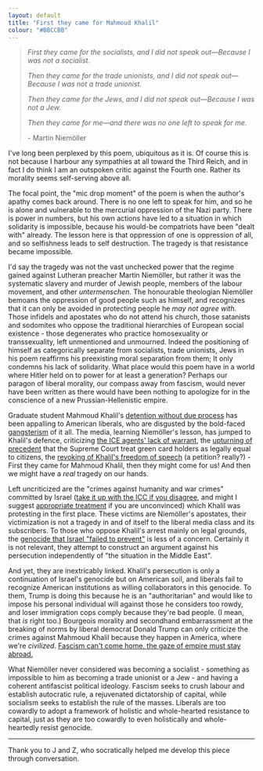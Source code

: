 ```yaml
---
layout: default
title: "First they came for Mahmoud Khalil"
colour: "#BBCCBB"
---
```


> *First they came for the socialists, and I did not speak out—Because I was not a socialist.*
>    
> *Then they came for the trade unionists, and I did not speak out—Because I was not a trade unionist.*
> 
> *Then they came for the Jews, and I did not speak out—Because I was not a Jew.*
>
> *Then they came for me—and there was no one left to speak for me.*
>    
> \- Martin Niemöller

I've long been perplexed by this poem, ubiquitous as it is. Of course this is not because I harbour any sympathies at all toward the Third Reich, and in fact I do think I am an outspoken critic against the Fourth one. Rather its morality seems self-serving above all.

The focal point, the "mic drop moment" of the poem is when the author's apathy comes back around. There is no one left to speak for him, and so he is alone and vulnerable to the mercurial oppression of the Nazi party. There is power in numbers, but his own actions have led to a situation in which solidarity is impossible, because his would-be compatriots have been "dealt with" already. The lesson here is that oppression of one is oppression of all, and so selfishness leads to self destruction. The tragedy is that resistance became impossible.

I'd say the tragedy was not the vast unchecked power that the regime gained against Lutheran preacher Martin Niemöller, but rather it was the systematic slavery and murder of Jewish people, members of the labour movement, and other *untermenschen*. The honourable theologian Niemöller bemoans the oppression of good people such as himself, and recognizes that it can only be avoided in protecting people he *may not agree with*. Those infidels and apostates who do not attend his church, those satanists and sodomites who oppose the traditional hierarchies of European social existence - those degenerates who practice homosexuality or transsexuality, left unmentioned and unmourned. Indeed the positioning of himself as categorically separate from socialists, trade unionists, Jews in his poem reaffirms his preexisting moral separation from them; It only condemns his lack of solidarity. What place would this poem have in a world where Hitler held on to power for at least a generation? Perhaps our paragon of liberal morality, our compass away from fascism, would never have been written as there would have been nothing to apologize for in the conscience of a new Prussian-Hellenistic empire.

Graduate student Mahmoud Khalil's [detention without due process](https://www.theguardian.com/commentisfree/2025/mar/19/mahmoud-khalil-statement) has been appalling to American liberals, who are disgusted by the bold-faced [gangsterism](https://cliuanon.substack.com/p/gangster-capitalism) of it all. The media, learning Niemöller's lesson, has jumped to Khalil's defence, criticizing [the ICE agents' lack of warrant](https://abcnews.go.com/US/ice-warrant-agents-detained-mahmoud-khalil-court-filing/story), the [upturning of precedent](https://x.com/cenkuygur/status/1900551965882417607) that the Supreme Court treat green card holders as legally equal to citizens, the [revoking of Khalil's freedom of speech](https://web.archive.org/web/20250416215711/https://www.amnesty.org/en/petition/release-mahmoud-khalil) (a petition? really?) - First they came for Mahmoud Khalil, then they might come for us! And then we might have a *real* tragedy on our hands.

Left uncriticized are the "crimes against humanity and war crimes" committed by Israel ([take it up with the ICC if you disagree](https://www.icc-cpi.int/news/situation-state-palestine-icc-pre-trial-chamber-i-rejects-state-israels-challenges), and might I suggest [appropriate treatment](https://www.canada.ca/en/health-canada/services/health-services-benefits/medical-assistance-dying.html#a3) if you are unconvinced) which Khalil was protesting in the first place. These victims are Niemöller's apostates, their victimization is not a tragedy in and of itself to the liberal media class and its subscribers. To those who oppose Khalil's arrest mainly on legal grounds, the [genocide that Israel "failed to prevent"](https://www.amnesty.org/en/latest/news/2024/02/israel-defying-icj-ruling-to-prevent-genocide-by-failing-to-allow-adequate-humanitarian-aid-to-reach-gaza) is less of a concern. Certainly it is not relevant, they attempt to construct an argument against his persecution independently of "the situation in the Middle East".

And yet, they are inextricably linked. Khalil's persecution is only a continuation of Israel's genocide but on American soil, and liberals fail to recognize American institutions as willing collaborators in this genocide. To them, Trump is doing this because he is an "authoritarian" and would like to impose his personal individual will against those he considers too rowdy, and loser immigration cops comply because they're bad people. (I mean, that *is* right too.) Bourgeois morality and secondhand embarrassment at the breaking of norms by liberal democrat Donald Trump can only criticize the crimes against Mahmoud Khalil because they happen in America, where we're *civilized*. [Fascism can't come home, the gaze of empire must stay abroad.](https://redsails.org/really-existing-fascism)

What Niemöller never considered was becoming a socialist - something as impossible to him as becoming a trade unionist or a Jew - and having a coherent antifascist political ideology. Fascism seeks to crush labour and establish autocratic rule, a rejuvenated dictatorship of capital, while socialism seeks to establish the rule of the masses. Liberals are too cowardly to adopt a framework of holistic and whole-hearted resistance to capital, just as they are too cowardly to even holistically and whole-heartedly resist genocide.

---

Thank you to J and Z, who socratically helped me develop this piece through conversation.
